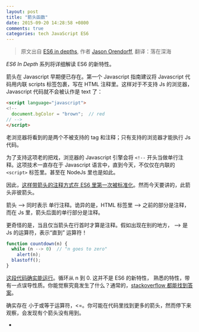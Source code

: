 ```yaml
---
layout: post
title: "箭头函数"
date: 2015-09-20 14:28:58 +0800
comments: true
categories: tech JavaScript ES6
---
```


> 原文出自 [ES6 in depths](https://hacks.mozilla.org/2015/06/es6-in-depth-arrow-functions/), 作者 [Jason Orendorff](https://blog.mozilla.org/jorendorff/), 翻译：落在深海

*ES6 In Depth* 系列将详细解读 ES6 的新特性。 

箭头在 Javascript 早期便已存在。第一个 Javascript 指南建议将 Javascript 代码用内联 scripts 标签包裹，写在 HTML 注释里。这样对于不支持 Js 的浏览器，Javascript 代码就不会被认作是 text 了：  

```html
<script language="javascript">
<!--
  document.bgColor = "brown";  // red
// -->
</script>
```

<!-- more -->
    
老浏览器将看到的是两个不被支持的 tag 和注释；只有支持的浏览器才能执行 Js 代码。  

为了支持这项老的把戏，浏览器的 Javascript 引擎会将 ` <!-- ` 开头当做单行注释。这项技术一直存在于 Javascript 语言中，直到今天，不仅仅在内联的 `<script>` 标签里。甚至在 NodeJs 里也是如此。  

因此，[这样带箭头的注释方式在 ES6 里第一次被标准化](http://people.mozilla.org/~jorendorff/es6-draft.html#sec-html-like-comments)。然而今天要讲的，此箭头非彼箭头。  

箭头 --> 同时表示 单行注释。诡异的是，HTML 标签里 --> 之前的部分是注释，而在 Js 里，箭头后面的单行部分是注释。  

更奇怪的是，当且仅当箭头在行首时才算是注释。假如出现在别的地方， --> 是 Js 的运算符，表示“直到” 运算符！  

```javascript
function countdown(n) {
  while (n --> 0)  // "n goes to zero"
    alert(n);
  blastoff();
}  
```
    
[这段代码确实能运行](http://codepen.io/anon/pen/oXZaBY?editors=001)。循环从 n 到 0. 这并不是 ES6 的新特性， 熟悉的特性，带有一点误导性质。你能觉察究竟发生了什么？通常的，[stackoverflow 都能找到答案](http://stackoverflow.com/questions/1642028/what-is-the-name-of-the-operator)。  

确实存在 小于或等于运算符，<=。你可能在代码里找到更多的箭头，然而停下来观察，会发现有个箭头没有用到。  

* <!-- `single-line comment`  
*  --> `“goes to” operator`    
* <=  `less than or equal to`  
* =>	???  

我们先来看看函数。    

###到处都存在函数表达式  

在你需要函数时，你可以在任何运行的代码中写下该函数体。  

例如，你要告诉浏览器，当用户点击某个按钮做某件事，代码如下：  

```javascript
$("#confetti-btn").click(  
```
    
jQuery 的 .click() 方法有一个参数：一个函数。毫无疑问，你可以这样写：  

```javascript
$("#confetti-btn").click(function (event) {
  playTrumpet();
  fireConfettiCannon();
});  
```
    
这段代码太稀松平常了。所以在 Javascript 流行前，如果再别的地方这样写是很奇怪的，毕竟其他语言并不支持该特性。当然1958年， Lisp 拥有了类似的函数表达式，也称为 lambda 函数。然而类似 C++，Python， c# 等语言里 许多年都没有这样的语法。  

现在这四种语言都有了 lambda。新语言通常都会内建 lambda 语法。 Javascript 应该感谢 -- 那些构建库时毫无畏惧的大量使用 lambda 的早期 Js 程序员，是他们让这项特性风靡全球。  

稍显遗憾的，对比上述语言，Js 的 lambda 是最啰嗦的。 

```vim
// A very simple function in six languages.
function (a) { return a > 0; } // JS
[](int a) { return a > 0; }  // C++
(lambda (a) (> a 0))  ;; Lisp
lambda a: a > 0  # Python
a => a > 0  // C#
a -> a > 0  // Java  
```
    
###箭袋里的“新箭”  

ES6 提供了编写函数的新语法。  

```javascript
// ES5
var selected = allJobs.filter(function (job) {
  return job.isSelected();
});

// ES6
var selected = allJobs.filter(job => job.isSelected());  
```
    
当你需要单个参数的函数时，arrow function 的语法是 `Identifier => Expression`。这样就省去写 function, return, 括号，花括号及分号。  

(我个人对此特性心存感激。对我来说，不用输入 function 非常重要，因为我经常输入`functoin`，而且需要不断地去纠正它。)  

含有多个参数的函数(不含任何参数，或者可变参数及默认参数，或者 destructuring 参数)你只需要将变量们用括号括起来。  

```javascript
// ES5
var total = values.reduce(function (a, b) {
  return a + b;
}, 0);

// ES6
var total = values.reduce((a, b) => a + b, 0);  
```

我认为它看起来很漂亮。  

arrow functions 与其他库的函数工具搭配的也非常好，例如 [Underscore.js](http://underscorejs.org/) 和 [Immutable](https://facebook.github.io/immutable-js/)。事实上， [Immutable’s documentation](https://facebook.github.io/immutable-js/docs/#/) 的例子完全是用 ES6 写的， 很多函数都是用 arrow function 写的。  

那些非函数式的设置呢？arrow function 可以包含一段表达式代码块，而不仅仅是一句表达式。翻回前面的例子：  

```javascript
// ES5
$("#confetti-btn").click(function (event) {
  playTrumpet();
  fireConfettiCannon();
});  
```
    
ES6 里这么写：  

```javascript
// ES6
$("#confetti-btn").click(event => {
  playTrumpet();
  fireConfettiCannon();
});  
```
    
另外，使用 [Promises](https://developer.mozilla.org/en-US/docs/Web/JavaScript/Reference/Global_Objects/Promise) 变得更戏剧性， `}).then(function (result) {` 这行代码也可以省掉。  

注意到包含代码块的 arrow function 并没有显式的返回值。为此需要使用 return 表达式。  

当使用 arrow function 创建 对象字面量，切记要用圆括号将对象括起来，不然会出现 bug：  

```javascript
// create a new empty object for each puppy to play with
var chewToys = puppies.map(puppy => {});   // BUG!
var chewToys = puppies.map(puppy => ({})); // ok  
```
    
为什么呢？ 原因在于，不幸的是空对象 {} 跟 空的代码块 {} 看起来完全一样。ES6 将箭头紧跟遇到的 { 的代码当做代码块处理。 所以 `puppy => {}` 被翻译为未作任何操作的箭头函数，而最终返回 undefined。  

更易获得是，包含 {key: value} 的对象看起来像是包含了标签语句的代码块 -- 起码你的 Javascript 引擎是这么认为的。 幸运的是 { 是唯一会产生疑惑的字符，那么用圆括号将对象字面量包裹起来是唯一你需要记住的把戏。  

###别忘了`This`  

function 跟 arrow function 有轻微不同。**Arrow functions 并没有 this**。如果在内部获取 this，得到的永远是其外部作用域的 this。  

在探索为何如此之前，让我们翻回去看看。  

Javascript 里 this 如何工作？它的值从哪里来？ [三言两语很难解释清楚](http://stackoverflow.com/questions/3127429/how-does-the-this-keyword-work)。如果对你来说很容易，是因为你接触它太长时间。  

其中一个原因是 function 函数会自动返回 this 值， 不管你需要或否。你是否写过类似下面的把戏：  

```javascript
{
  ...
  addAll: function addAll(pieces) {
    var self = this;
    _.each(pieces, function (piece) {
      self.add(piece);
    });
  },
  ...
}  
```
    
在内部的函数，其实我们仅仅需要 this.add(piece)。不幸的是， 内部函数并没有继承外部的 this 值。所以内部的 this 值 将会是 window 或者 undefined。而 self 这个临时变量作用就是把外部的 this 值 传递到内部函数里(另一种方式是通过 .bind(this) 将 this 绑定到内部函数上，两种方式都不那么美观)。  

ES6里，遵循以下规则，那么有关 this 的小把戏基本可以抛弃了：  

* 使用非箭头函数，那么它会调用 object.method()，调用者将会得到一个有意义的 this 值。  

* 剩下的场景都用箭头函数。  

```javascript
// ES6
{
  ...
  addAll: function(pieces) {
    _.each(pieces, piece => this.add(piece));
  },
  ...
}  
```
        
在 ES6 里，注意到 addAll 方法会从调用者接收 this 值。而内部函数是箭头函数，自然地它会从 addAll 函数继承 this 的值。  
  
作为奖励，ES6 为对象字面量提供了另一种简写！上述代码可以改写为：  

```javascript
// ES6 with method syntax
{
  ...
  addAll(pieces) {
    _.each(pieces, piece => this.add(piece));
  },
  ...
}  
```
    
在方法跟箭头中间，我可能再也不需要输入 function 了，非常有趣。  

箭头函数跟非箭头函数还有轻微的不同：箭头函数并没有 arguments。 当然在 ES6 里， 你可以用可变参数或默认参数替代。  

###用“箭头”戳破计算机科学黑暗的心  

关于箭头函数，我们已探讨了许多实用的技术。还有一种黑科技我想跟你聊聊：揭开计算机内心深处的神秘面纱。实用与否，你自行判断。  

1936年，Alonzo Church 和 Alan Turing 独立开发了非常强大的计算机数学模型。图灵称它为 a-machines, 然而其他人称他为图灵机。Church 写了取代函数，并将它命名为 [λ-calculus](https://en.wikipedia.org/wiki/Lambda_calculus)。(λ 是希腊字母 lambda 的小写。) 这也是为什么 Lisp 用 LAMBDA 来表示函数，也是今天 lambda 的由来。  

然而，什么是 λ-calculus？  计算模型又是什么？  

几句话很难解释的清楚， 我尝试这样解释：λ-calculus 是最早期的编程语言之一。存储计算机盛行了一二十年，起初它根本不是被设计成编程语言的，而是简单的，定制的纯数学语言，它包含了你需要的所有计算功能。Church 希望能够通过模型强大的运算能力证明一些东西。    

他发现系统只需要一种东西： 函数。  

多么非凡的想法啊。抛弃对象，数组，if 语句，while 循环，分号，赋值，逻辑运算符，甚至是循环，依然可以造出 Javascript 可以做的计算，仅仅需要函数。  

下面是数学家用 Church 的 λ 符号可能写出的程序：  

```vim
fix = λf.(λx.f(λv.x(x)(v)))(λx.f(λv.x(x)(v)))  
```
    
等价于 Javascript 里的：  

```javascript
var fix = f => (x => f(v => x(x)(v)))
               (x => f(v => x(x)(v)));  
```
                   
Javascript 实际上包含了 λ 微积分的实现， 也就是说 Javascript 拥有 λ-calculus。  

Alonzo Church 和后续研究者对于 λ-calculus 的研究，及将它无声息的融入每一个主流的编程语言的故事，远远超越了本篇文章的范围。如果你对计算机科学基础有浓厚兴趣，或者想看一门语言只用函数来实现类似循环或递归的话，强烈建议你去看看 [Church numerals](https://en.wikipedia.org/wiki/Church_encoding) 和 [fixed-point combinators](https://en.wikipedia.org/wiki/Fixed-point_combinator#Strict_fixed_point_combinator)，并且试着在 firefox console 或者 scratchpad 调试看看。拥有 ES6 箭头函数的 Javascript，称得上探索 λ-calculus 的最佳语言。  

###什么时候能用？  

2013年，我在 firefox 里实现了 ES6 箭头函数。Jan de Mooij 优化了它。也感谢 Tooru Fujisawa 和 ziyunfei 打的补丁。  

箭头函数同样在 Microsoft Edge 预览版里实现。如果立马想用的话，可以使用 Babel, Traceur 和 TypeScript。  

下篇文章关于 ES6 的一个比较奇特的特性。届时将看到 typeof x 返回焕然一新的值。我们将会提问：什么时候名字不是字符串？我们会对等价的意义产生疑惑。这会非常的诡异。欢迎下周继续加入我们。  